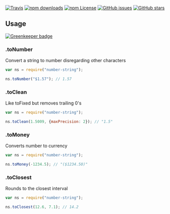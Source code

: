 ﻿[![Travis](https://img.shields.io/travis/UziTech/number-string.svg)](https://travis-ci.org/UziTech/number-string)
[![npm downloads](https://img.shields.io/npm/dm/number-string.svg)](https://www.npmjs.com/package/number-string)
[![npm License](https://img.shields.io/npm/l/number-string.svg)](https://spdx.org/licenses/MIT)
[![GitHub issues](https://img.shields.io/github/issues/UziTech/number-string.svg)](https://github.com/UziTech/number-string/issues)
[![GitHub stars](https://img.shields.io/github/stars/UziTech/number-string.svg)](https://github.com/UziTech/number-string/stargazers)

 Usage
-------

[![Greenkeeper badge](https://badges.greenkeeper.io/UziTech/number-string.svg)](https://greenkeeper.io/)

### .toNumber

Convert a string to number disregarding other characters

```javascript
var ns = require("number-string");

ns.toNumber("$1.57"); // 1.57
```

### .toClean

Like toFixed but removes trailing 0's

```javascript
var ns = require("number-string");

ns.toClean(1.5009, {maxPrecision: 2}); // "1.5"
```

### .toMoney

Converts number to currency

```javascript
var ns = require("number-string");

ns.toMoney(-1234.5); // "($1234.50)"
```

### .toClosest

Rounds to the closest interval

```javascript
var ns = require("number-string");

ns.toClosest(12.6, 7.1); // 14.2
```

